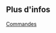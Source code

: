 ## Plus d'infos

<a class='see-also' href='commandes.html'><span class='title'>Commandes</span></a>

